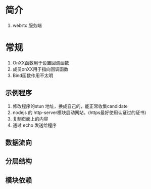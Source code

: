 # 简介
1. webrtc 服务端
# 常规
1. OnXX函数用于设置回调函数
1. 成员onXX用于指向回调函数
1. Bind函数作用不太明

## 示例程序
1. 修改程序的stun 地址，换成自己的，能正常收集candidate
1. nodejs 的 http-server模块启动网站。(https最好使用认证过的证书)
1. 复制页面上的内容
1. 通过 echo 发送给程序

## 数据流向
## 分层结构

## 模块依赖
